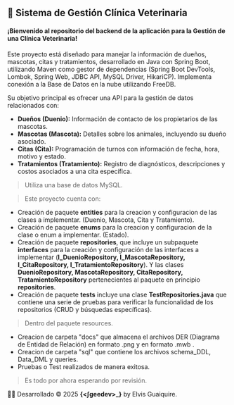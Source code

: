 ## 🐾 Sistema de Gestión Clínica Veterinaria

#### ¡Bienvenido al repositorio del backend de la aplicación para la Gestión de una Clínica Veterinaria!
<p>
Este proyecto está diseñado para manejar la información de dueños, mascotas, citas y tratamientos, desarrollado en Java con Spring Boot, utilizando Maven como gestor de dependencias (Spring Boot DevTools, Lombok, Spring Web, JDBC API, MySQL Driver, HikariCP). Implementa conexión a la Base de Datos en la nube utilizando FreeDB.
</p>

Su objetivo principal es ofrecer una API para la gestión de datos relacionados con:

- **Dueños (Duenio):** Información de contacto de los propietarios de las mascotas.
- **Mascotas (Mascota):** Detalles sobre los animales, incluyendo su dueño asociado.
- **Citas (Cita):** Programación de turnos con información de fecha, hora, motivo y estado.
- **Tratamientos (Tratamiento):** Registro de diagnósticos, descripciones y costos asociados a una cita específica.

> Utiliza una base de datos MySQL.

> Este proyecto cuenta con:

- Creación de paquete **entities** para la creacion y configuracion de las clases a implementar. (Duenio, Mascota, Cita y Tratamiento).
- Creación de paquete **enums** para la creacion y configuracion de la clase o enum a implementar. (Estado).
- Creación de paquete **repositories**, que incluye un subpaquete **interfaces** para la creación y configuración de las interfaces a implementar (**I_DuenioRepository, I_MascotaRepository, I_CitaRepository, I_TratamientoRepository**). Y las clases **DuenioRepository, MascotaRepository, CitaRepository, TratamientoRepository** pertenecientes al paquete en principio **repositories**.
- Creación de paquete **tests** incluye una clase **TestRepositories.java** que contiene una serie de pruebas para verificar la funcionalidad de los repositorios (CRUD y búsquedas específicas).

> Dentro del paquete resources.
- Creacion de carpeta "docs" que almacena el archivos DER (Diagrama de Entidad de Relación) en formato .png y en formato .mwb .
- Creacion de carpeta "sql" que contiene los archivos schema_DDL, Data_DML y queries.
- Pruebas o Test realizados de manera exitosa.

> Es todo por ahora esperando por revisión.

🧑‍💻 Desarrollado © 2025 **{<∫geedev>_}** by Elvis Guaiquire.
